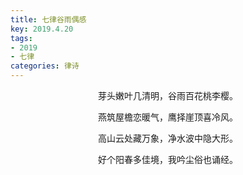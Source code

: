 ```yaml
---
title: 七律谷雨偶感
key: 2019.4.20
tags: 
- 2019
- 七律
categories: 律诗
---
```


<p align="center">芽头嫩叶几清明，谷雨百花桃李樱。
</p>
<p align="center">燕筑屋檐恋暖气，鹰择崖顶喜冷风。
</p>
<p align="center">高山云处藏万象，净水波中隐大形。
</p>
<p align="center">好个阳春多佳境，我吟尘俗也诵经。
</p>
